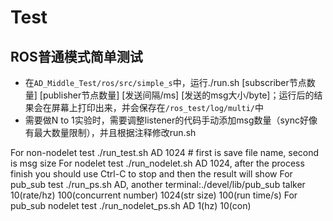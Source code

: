 # Test
## ROS普通模式简单测试
- 在`AD_Middle_Test/ros/src/simple_s`中，运行./run.sh [subscriber节点数量] [publisher节点数量] [发送间隔/ms] [发送的msg大小/byte]；运行后的结果会在屏幕上打印出来，并会保存在`/ros_test/log/multi/`中
- 需要做N to 1实验时，需要调整listener的代码手动添加msg数量（sync好像有最大数量限制），并且根据注释修改run.sh


For non-nodelet test ./run_test.sh AD 1024 # first is save file name, second is msg size
For nodelet test ./run_nodelet.sh AD 1024, after the process finish you should use Ctrl-C to stop and then the result will show
For pub_sub test ./run_ps.sh AD, another terminal:./devel/lib/pub_sub talker 10(rate/hz) 100(concurrent number) 1024(str size) 100(run time/s)
For pub_sub nodelet test ./run_nodelet_ps.sh AD 1(hz) 10(con)
